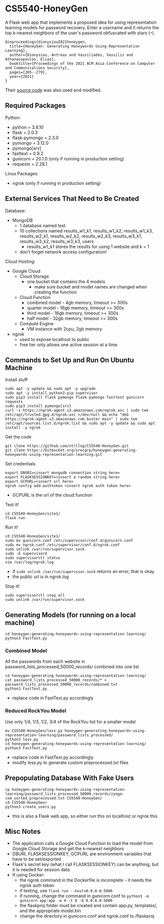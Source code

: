 # CS5540-HoneyGen

A Flask web app that implements a proposed idea for using representation learning models for password recovery. Enter a username and it returns the top k-nearest neighbors of the user's password obfuscated with stars (`*`).

```
@inproceedings{dionysiou2021honeygen,
  title={HoneyGen: Generating Honeywords Using Representation Learning},
  author={Dionysiou, Antreas and Vassiliades, Vassilis and Athanasopoulos, Elias},
  booktitle={Proceedings of the 2021 ACM Asia Conference on Computer and Communications Security},
  pages={265--279},
  year={2021}
}
```

Their [source code](https://bitbucket.org/srecgrp/honeygen-generating-honeywords-using-representation-learning/src/master/) was also used and modified.

## Required Packages
Python:
* python = 3.8.10
* flask = 2.0.3
* flask-pymongo = 2.3.0
* pymongo = 3.12.0
* pymongo[srv]
* fasttext = 0.9.2
* gunicorn = 20.1.0 (only if running in production setting)
* requests = 2.28.1

Linux Packages:
* ngrok (only if running in production setting)

## External Services That Need to Be Created
Database:
* MongoDB
  * 1 database named test
  * 10 collections named results_w1_k1, results_w1_k2, results_w1_k3, results_w2_k1, results_w2_k2, results_w2_k3, results_w3_k1, results_w3_k2, results_w3_k3, users
    * results_w1_k1 stores the results for using 1 website and k = 1
  * don't forget network access configuration!

Cloud Hosting:
* Google Cloud
  * Cloud Storage
    * one bucket that contains the 4 models
      * make sure bucket and model names are changed when creating the function
  * Cloud Function
    * combined model - 4gb memory, timeout >= 300s
    * quarter model - 16gb memory, timeout >= 300s
    * third model - 16gb memory, timeout >= 300s
    * half model - 32gb memory, timeout >= 300s
  * Compute Engine
    * VM instance with 2cpu, 2gb memory
* ngrok
  * used to expose localhost to public
  * free tier only allows one active session at a time

## Commands to Set Up and Run On Ubuntu Machine
Install stuff
```
sudo apt -y update && sudo apt -y upgrade
sudo apt -y install python3-pip supervisor
sudo pip3 install flask pymongo flask-pymongo fasttext gunicorn requests
sudo pip3 install pymongo[srv]
curl -s https://ngrok-agent.s3.amazonaws.com/ngrok.asc | sudo tee /etc/apt/trusted.gpg.d/ngrok.asc >/dev/null && echo "deb https://ngrok-agent.s3.amazonaws.com buster main" | sudo tee /etc/apt/sources.list.d/ngrok.list && sudo apt -y update && sudo apt install -y ngrok
```

Get the code
```
git clone https://github.com/ntrllog/CS5540-HoneyGen.git
git clone https://bitbucket.org/srecgrp/honeygen-generating-honeywords-using-representation-learning.git
```

Set credentials
```
export DBURI=<insert mongodb connection string here>
export FLASKSESSIONKEY=<insert a random string here>
export GCPURL=<insert url here>
ngrok config add-authtoken <insert ngrok auth token here>
```
  * GCPURL is the url of the cloud function

Test it!
```
cd CS5540-HoneyGen/site1/
flask run
```

Run it!
```
cd CS5540-HoneyGen/site1/
sudo mv gunicorn.conf /etc/supervisor/conf.d/gunicorn.conf
sudo mv ngrok.conf /etc/supervisor/conf.d/ngrok.conf
sudo unlink /var/run/supervisor.sock
sudo -E supervisord
sudo supervisorctl status
vim /var/log/ngrok.log
```
  * if `sudo unlink /var/run/supervisor.sock` returns an error, that is okay
  * the public url is in ngrok.log

Stop it!
```
sudo supervisorctl stop all
sudo unlink /var/run/supervisor.sock
```

## Generating Models (for running on a local machine)
```
cd honeygen-generating-honeywords-using-representation-learning/
python3 FastText.py
```

### Combined Model
All the passwords from each website in password_lists_processed_50000_records/ combined into one list
```
cd honeygen-generating-honeywords-using-representation-learning/
cat password_lists_processed_50000_records/* > password_lists_processed_50000_records/combined.txt
python3 FastText.py
```
  * replace code in FastText.py accordingly

### Reduced RockYou Model
Use only 1/4, 1/3, 1/2, 3/4 of the RockYou list for a smaller model
```
mv CS5540-HoneyGen/less.py honeygen-generating-honeywords-using-representation-learning/password_lists_processed/
python3 less.py
cd honeygen-generating-honeywords-using-representation-learning/
python3 FastText.py
```
  * replace code in FastText.py accordingly
  * modify less.py to generate custom preprocessed.txt files

## Prepopulating Database With Fake Users
```
cp honeygen-generating-honeywords-using-representation-learning/password_lists_processed_50000_records/zynga-com_sorted_preprocessed.txt CS5540-HoneyGen/
cd CS5540-HoneyGen/
python3 create_users.py
```
  * this is also a Flask web app, so either run this on localhost or ngrok this

## Misc Notes
* The application calls a Google Cloud Function to load the model from Google Cloud Storage and get the k-nearest neighbors
* DBURI, FLASKSESSIONKEY, GCPURL are environment variables that have to be set/exported
* Flask's secret key (what I call FLASKSESSIONKEY) can be anything, but it is needed for session data
* If using Docker:
  * the ngrok command in the Dockerfile is incomplete - it needs the ngrok auth token
  * if testing, use `flask run --host=0.0.0.0:5000`
  * if running, change the command in gunicorn.conf to `python3 -m gunicorn app:app -w 4 -t 0 -b 0.0.0.0:5000`
  * the flaskproj folder must be created and contain app.py, templates/, and the appropriate model.bin
  * change the directory in gunicorn.conf and ngrok.conf to /flaskproj
